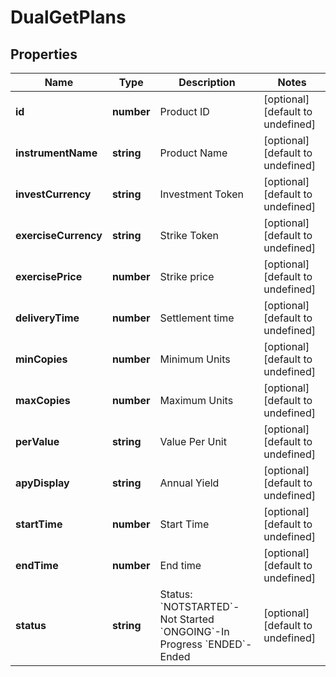 # DualGetPlans

## Properties

Name | Type | Description | Notes
------------ | ------------- | ------------- | -------------
**id** | **number** | Product ID | [optional] [default to undefined]
**instrumentName** | **string** | Product Name | [optional] [default to undefined]
**investCurrency** | **string** | Investment Token | [optional] [default to undefined]
**exerciseCurrency** | **string** | Strike Token | [optional] [default to undefined]
**exercisePrice** | **number** | Strike price | [optional] [default to undefined]
**deliveryTime** | **number** | Settlement time | [optional] [default to undefined]
**minCopies** | **number** | Minimum Units | [optional] [default to undefined]
**maxCopies** | **number** | Maximum Units | [optional] [default to undefined]
**perValue** | **string** | Value Per Unit | [optional] [default to undefined]
**apyDisplay** | **string** | Annual Yield | [optional] [default to undefined]
**startTime** | **number** | Start Time | [optional] [default to undefined]
**endTime** | **number** | End time | [optional] [default to undefined]
**status** | **string** | Status:   &#x60;NOTSTARTED&#x60;-Not Started  &#x60;ONGOING&#x60;-In Progress  &#x60;ENDED&#x60;-Ended | [optional] [default to undefined]

